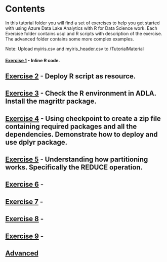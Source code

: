 # Contents


In this tutorial folder you will find a set of exercises to help you get started with using Azure Data Lake Analytics with R for Data Science work. Each Exercise folder contains usql and R scripts with description of the exercise. The advanced folder contains some more complex examples.

Note: Upload myiris.csv and myiris_header.csv to /TutorialMaterial 

#### [Exercise 1](../Tutorial/Exercise1/) - Inline R code.
## [Exercise 2](../Tutorial/Exercise2/) - Deploy R script as resource.
## [Exercise 3](../Tutorial/Exercise3/) - Check the R environment in ADLA. Install the magrittr package.
## [Exercise 4](../Tutorial/Exercise4/) - Using checkpoint to create a zip file containing required packages and all the dependencies. Demonstrate how to deploy and use dplyr package.
## [Exercise 5](../Tutorial/Exercise5/) - Understanding how partitioning works. Specifically the REDUCE operation. 
## [Exercise 6](../Tutorial/Exercise6/) - 
## [Exercise 7](../Tutorial/Exercise7/) - 
## [Exercise 8](../Tutorial/Exercise8/) - 
## [Exercise 9](../Tutorial/Exercise9/) - 
## [Advanced](../Tutorial/Advanced/)

